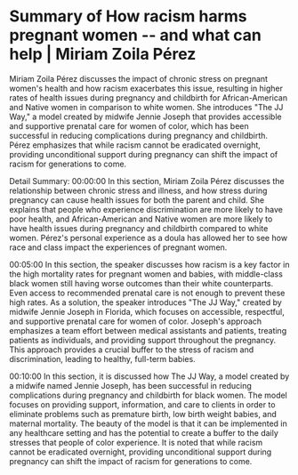# Summary of How racism harms pregnant women -- and what can help | Miriam Zoila Pérez

Miriam Zoila Pérez discusses the impact of chronic stress on pregnant women's health and how racism exacerbates this issue, resulting in higher rates of health issues during pregnancy and childbirth for African-American and Native women in comparison to white women. She introduces "The JJ Way," a model created by midwife Jennie Joseph that provides accessible and supportive prenatal care for women of color, which has been successful in reducing complications during pregnancy and childbirth. Pérez emphasizes that while racism cannot be eradicated overnight, providing unconditional support during pregnancy can shift the impact of racism for generations to come.

Detail Summary: 
00:00:00
In this section, Miriam Zoila Pérez discusses the relationship between chronic stress and illness, and how stress during pregnancy can cause health issues for both the parent and child. She explains that people who experience discrimination are more likely to have poor health, and African-American and Native women are more likely to have health issues during pregnancy and childbirth compared to white women. Pérez's personal experience as a doula has allowed her to see how race and class impact the experiences of pregnant women.

00:05:00
In this section, the speaker discusses how racism is a key factor in the high mortality rates for pregnant women and babies, with middle-class black women still having worse outcomes than their white counterparts. Even access to recommended prenatal care is not enough to prevent these high rates. As a solution, the speaker introduces "The JJ Way," created by midwife Jennie Joseph in Florida, which focuses on accessible, respectful, and supportive prenatal care for women of color. Joseph's approach emphasizes a team effort between medical assistants and patients, treating patients as individuals, and providing support throughout the pregnancy. This approach provides a crucial buffer to the stress of racism and discrimination, leading to healthy, full-term babies.

00:10:00
In this section, it is discussed how The JJ Way, a model created by a midwife named Jennie Joseph, has been successful in reducing complications during pregnancy and childbirth for black women. The model focuses on providing support, information, and care to clients in order to eliminate problems such as premature birth, low birth weight babies, and maternal mortality. The beauty of the model is that it can be implemented in any healthcare setting and has the potential to create a buffer to the daily stresses that people of color experience. It is noted that while racism cannot be eradicated overnight, providing unconditional support during pregnancy can shift the impact of racism for generations to come.

